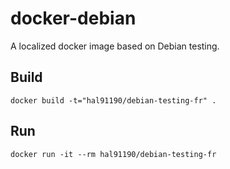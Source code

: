 # docker-debian
A localized docker image based on Debian testing.

## Build
```
docker build -t="hal91190/debian-testing-fr" .
```

## Run
```
docker run -it --rm hal91190/debian-testing-fr
```


